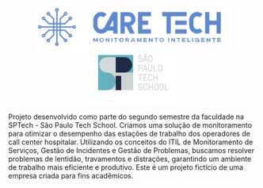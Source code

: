 <div align="center">
  <img src="logoazul 1.png" width="400em">
  <img src="sptech_logo_negativa_1.png" width="200em">
</div>

<p>Projeto desenvolvido como parte do segundo semestre da faculdade na SPTech - São Paulo Tech School. Criamos uma solução de monitoramento para otimizar o desempenho das estações de trabalho dos operadores de call center hospitalar. Utilizando os conceitos do ITIL de Monitoramento de Serviços, Gestão de Incidentes e Gestão de Problemas, buscamos resolver problemas de lentidão, travamentos e distrações, garantindo um ambiente de trabalho mais eficiente e produtivo. Este é um projeto fictício de uma empresa criada para fins acadêmicos.</p>
